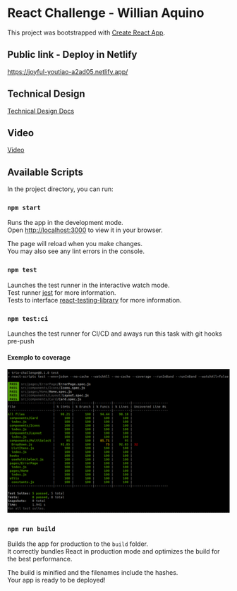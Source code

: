 # React Challenge - Willian Aquino

This project was bootstrapped with [Create React App](https://github.com/facebook/create-react-app).


## Public link - Deploy in Netlify
https://joyful-youtiao-a2ad05.netlify.app/


## Technical Design
[Technical Design Docs](https://docs.google.com/document/d/1xNbe6SU8HEkknPbvBArmf36_O_DhThTowUIiqTS0bmU/edit?usp=sharing)

## Video
[Video](https://drive.google.com/file/d/1OM_huEAl_5L2AX-5OlXjFduZnrPefpak/view?usp=sharing)

## Available Scripts

In the project directory, you can run:

### `npm start`

Runs the app in the development mode.\
Open [http://localhost:3000](http://localhost:3000) to view it in your browser.

The page will reload when you make changes.\
You may also see any lint errors in the console.

### `npm test`

Launches the test runner in the interactive watch mode.\
Test runner [jest](https://jestjs.io/) for more information.\
Tests to interface [react-testing-library](https://testing-library.com/docs/react-testing-library/intro/) for more information.

### `npm test:ci`

Launches the test runner for CI/CD and aways run this task with git hooks pre-push
 #### Exemplo to coverage
![coverage project](./public/coverage.png "Coverage")


### `npm run build`

Builds the app for production to the `build` folder.\
It correctly bundles React in production mode and optimizes the build for the best performance.

The build is minified and the filenames include the hashes.\
Your app is ready to be deployed!
